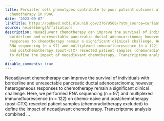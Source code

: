 ```yaml
---
title: Persister cell phenotypes contribute to poor patient outcomes after neoadjuvant
  chemotherapy in PDAC
date: '2023-09-07'
linkTitle: https://pubmed.ncbi.nlm.nih.gov/37679568/?utm_source=curl&utm_medium=rss&utm_campaign=pubmed-2&utm_content=1FakS-2QOkCT8HsMOQP1bCRQ4YzyumYOmxmF0moLsQ3dFB1E9V&fc=20220326224207&ff=20230908181252&v=2.17.9.post6+86293ac
source: heidelberg[Affiliation]
description: Neoadjuvant chemotherapy can improve the survival of individuals with
  borderline and unresectable pancreatic ductal adenocarcinoma; however, heterogeneous
  responses to chemotherapy remain a significant clinical challenge. Here, we performed
  RNA sequencing (n = 97) and multiplexed immunofluorescence (n = 122) on chemo-naive
  and postchemotherapy (post-CTX) resected patient samples (chemoradiotherapy excluded)
  to define the impact of neoadjuvant chemotherapy. Transcriptome analysis combined
  ...
disable_comments: true
---
```

Neoadjuvant chemotherapy can improve the survival of individuals with borderline and unresectable pancreatic ductal adenocarcinoma; however, heterogeneous responses to chemotherapy remain a significant clinical challenge. Here, we performed RNA sequencing (n = 97) and multiplexed immunofluorescence (n = 122) on chemo-naive and postchemotherapy (post-CTX) resected patient samples (chemoradiotherapy excluded) to define the impact of neoadjuvant chemotherapy. Transcriptome analysis combined ...